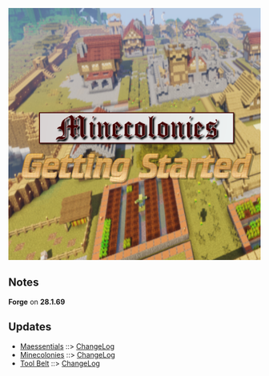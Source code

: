 ![MCGS LOGO](https://github.com/kreezxil/kreezcraft.com/blob/master/mcgs%20logo.png)

## Notes
**Forge** on **28.1.69**

## Updates
- [Maessentials](https://www.curseforge.com/minecraft/mc-mods/maessentials) ::> [ChangeLog](https://www.curseforge.com/minecraft/mc-mods/maessentials/files/2816082)
- [Minecolonies](https://www.curseforge.com/minecraft/mc-mods/minecolonies) ::> [ChangeLog](https://www.curseforge.com/minecraft/mc-mods/minecolonies/files/2816243)
- [Tool Belt](https://www.curseforge.com/minecraft/mc-mods/tool-belt) ::> [ChangeLog](https://www.curseforge.com/minecraft/mc-mods/tool-belt/files/2815691)
